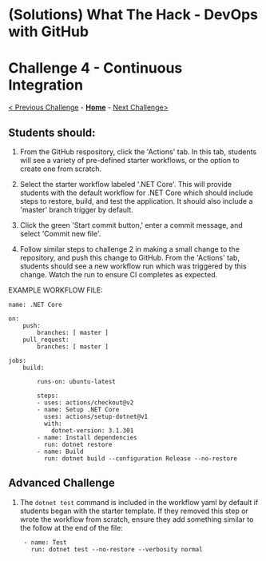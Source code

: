 # (Solutions) What The Hack - DevOps with GitHub

# Challenge 4 - Continuous Integration

[< Previous Challenge](./Challenge03.md) - **[Home](../readme.md)** - [Next Challenge>](./Challenge05.md)



## Students should:

1. From the GitHub respository, click the 'Actions' tab. In this tab, students will see a variety of pre-defined starter workflows, or the option to create one from scratch. 

1. Select the starter workflow labeled '.NET Core'. This will provide students with the default workflow for .NET Core which should include steps to restore, build, and test the application. It should also include a 'master' branch trigger by default.

1. Click the green 'Start commit button,' enter a commit message, and select 'Commit new file'.

1. Follow similar steps to challenge 2 in making a small change to the repository, and push this change to GitHub. From the 'Actions' tab, students should see a new workflow run which was triggered by this change. Watch the run to ensure CI completes as expected. 

EXAMPLE WORKFLOW FILE:

    name: .NET Core

    on:
        push:
            branches: [ master ]
        pull_request:
            branches: [ master ]

    jobs:
        build:

            runs-on: ubuntu-latest

            steps:
            - uses: actions/checkout@v2
            - name: Setup .NET Core
              uses: actions/setup-dotnet@v1
              with:
                dotnet-version: 3.1.301
            - name: Install dependencies
              run: dotnet restore
            - name: Build
              run: dotnet build --configuration Release --no-restore


## Advanced Challenge

1. The `dotnet test` command is included in the workflow yaml by default if students began with the starter template. If they removed this step or wrote the workflow from scratch, ensure they add something similar to the follow at the end of the file:

        - name: Test
          run: dotnet test --no-restore --verbosity normal